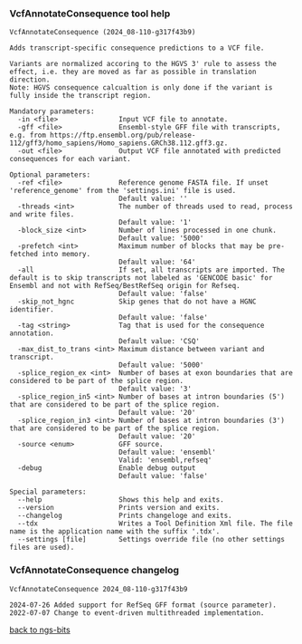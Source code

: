 ### VcfAnnotateConsequence tool help
	VcfAnnotateConsequence (2024_08-110-g317f43b9)
	
	Adds transcript-specific consequence predictions to a VCF file.
	
	Variants are normalized accoring to the HGVS 3' rule to assess the effect, i.e. they are moved as far as possible in translation direction.
	Note: HGVS consequence calcualtion is only done if the variant is fully inside the transcript region.
	
	Mandatory parameters:
	  -in <file>               Input VCF file to annotate.
	  -gff <file>              Ensembl-style GFF file with transcripts, e.g. from https://ftp.ensembl.org/pub/release-112/gff3/homo_sapiens/Homo_sapiens.GRCh38.112.gff3.gz.
	  -out <file>              Output VCF file annotated with predicted consequences for each variant.
	
	Optional parameters:
	  -ref <file>              Reference genome FASTA file. If unset 'reference_genome' from the 'settings.ini' file is used.
	                           Default value: ''
	  -threads <int>           The number of threads used to read, process and write files.
	                           Default value: '1'
	  -block_size <int>        Number of lines processed in one chunk.
	                           Default value: '5000'
	  -prefetch <int>          Maximum number of blocks that may be pre-fetched into memory.
	                           Default value: '64'
	  -all                     If set, all transcripts are imported. The default is to skip transcripts not labeled as 'GENCODE basic' for Ensembl and not with RefSeq/BestRefSeq origin for Refseq.
	                           Default value: 'false'
	  -skip_not_hgnc           Skip genes that do not have a HGNC identifier.
	                           Default value: 'false'
	  -tag <string>            Tag that is used for the consequence annotation.
	                           Default value: 'CSQ'
	  -max_dist_to_trans <int> Maximum distance between variant and transcript.
	                           Default value: '5000'
	  -splice_region_ex <int>  Number of bases at exon boundaries that are considered to be part of the splice region.
	                           Default value: '3'
	  -splice_region_in5 <int> Number of bases at intron boundaries (5') that are considered to be part of the splice region.
	                           Default value: '20'
	  -splice_region_in3 <int> Number of bases at intron boundaries (3') that are considered to be part of the splice region.
	                           Default value: '20'
	  -source <enum>           GFF source.
	                           Default value: 'ensembl'
	                           Valid: 'ensembl,refseq'
	  -debug                   Enable debug output
	                           Default value: 'false'
	
	Special parameters:
	  --help                   Shows this help and exits.
	  --version                Prints version and exits.
	  --changelog              Prints changeloge and exits.
	  --tdx                    Writes a Tool Definition Xml file. The file name is the application name with the suffix '.tdx'.
	  --settings [file]        Settings override file (no other settings files are used).
	
### VcfAnnotateConsequence changelog
	VcfAnnotateConsequence 2024_08-110-g317f43b9
	
	2024-07-26 Added support for RefSeq GFF format (source parameter).
	2022-07-07 Change to event-driven multithreaded implementation.
[back to ngs-bits](https://github.com/imgag/ngs-bits)